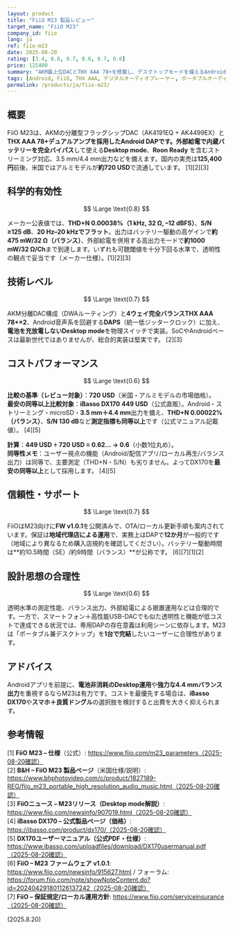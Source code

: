 ```yaml
---
layout: product
title: "FiiO M23 製品レビュー"
target_name: "FiiO M23"
company_id: fiio
lang: ja
ref: fiio-m23
date: 2025-08-20
rating: [3.4, 0.8, 0.7, 0.6, 0.7, 0.6]
price: 125400
summary: "AKM最上位DACとTHX AAA 78+を搭載し、デスクトップモードを備えるAndroid DAP。測定性能は優秀ですが、より安価で同等以上の製品が存在するためコストパフォーマンスは0.6評価です。"
tags: [Android, FiiO, THX AAA, デジタルオーディオプレーヤー, ポータブルオーディオ]
permalink: /products/ja/fiio-m23/
---
```

## 概要

FiiO M23は、AKMの分離型フラッグシップDAC（AK4191EQ + AK4499EX）と**THX AAA 78+**デュアルアンプを採用したAndroid DAPです。外部給電で内蔵バッテリーを**完全バイパス**して使える**Desktop mode**、**Roon Ready** を含むストリーミング対応、3.5 mm/4.4 mm出力などを備えます。国内の実売は**125,400円**前後、米国ではアルミモデルが**約720 USD**で流通しています。 [1][2][3]

## 科学的有効性

$$ \Large \text{0.8} $$

メーカー公表値では、**THD+N 0.00038%（1 kHz, 32 Ω, –12 dBFS）**、**S/N ≥125 dB**、**20 Hz–20 kHzでフラット**。出力はバッテリー駆動の高ゲインで**約475 mW/32 Ω（バランス）**、外部給電を併用する高出力モードで**約1000 mW/32 Ω/Ch**まで到達します。いずれも可聴閾値を十分下回る水準で、透明性の観点で妥当です（メーカー仕様）。[1][2][3]

## 技術レベル

$$ \Large \text{0.7} $$

AKM分離DAC構成（DWAルーティング）と**4ウェイ完全バランスTHX AAA 78+×2**、Android音声系を回避する**DAPS**（統一低ジッタークロック）に加え、**電池を充放電しないDesktop mode**を物理スイッチで実装。SoCやAndroidベースは最新世代ではありませんが、総合的実装は堅実です。 [2][3]

## コストパフォーマンス

$$ \Large \text{0.6} $$

**比較の基準（レビュー対象）**：**720 USD**（米国・アルミモデルの市場価格）。  
**最安の同等以上比較対象**：**iBasso DX170** **449 USD**（公式直販）。Android・ストリーミング・microSD・**3.5 mm＋4.4 mm**出力を備え、**THD+N 0.00022%（バランス）**、**S/N 130 dB**など**測定指標も同等以上**です（公式マニュアル記載値）。 [4][5]

**計算**：**449 USD ÷ 720 USD = 0.62… → 0.6**（小数1位丸め）。  
**同等性メモ**：ユーザー視点の機能（Android/配信アプリ/ローカル再生/バランス出力）は同等で、主要測定（THD+N・S/N）も劣りません。よってDX170を**最安の同等以上**として採用します。 [4][5]

## 信頼性・サポート

$$ \Large \text{0.7} $$

FiiOはM23向けに**FW v1.0.1**を公開済みで、OTA/ローカル更新手順も案内されています。保証は**地域代理店による運用**で、実務上はDAPで**12か月**が一般的です（地域により異なるため購入店規約を確認してください）。バッテリー駆動時間は**約10.5時間（SE）/約9時間（バランス）**が公称です。 [6][7][1][2]

## 設計思想の合理性

$$ \Large \text{0.6} $$

透明水準の測定性能、バランス出力、外部給電による据置運用などは合理的です。一方で、スマートフォン＋高性能USB-DACでも似た透明性と機能が低コストで達成できる状況では、専用DAPの存在意義は利用シーンに依存します。M23は「ポータブル兼デスクトップ」を**1台で完結**したいユーザーに合理性があります。

## アドバイス

Androidアプリを前提に、**電池非消耗のDesktop運用**や**強力な4.4 mmバランス出力**を重視するならM23は有力です。コストを最優先する場合は、**iBasso DX170**や**スマホ＋良質ドングル**の選択肢を検討すると出費を大きく抑えられます。

## 参考情報

[1] **FiiO M23 – 仕様**（公式）: https://www.fiio.com/m23_parameters（2025-08-20確認）  
[2] **B&H – FiiO M23 製品ページ**（米国仕様/説明）: https://www.bhphotovideo.com/c/product/1827189-REG/fiio_m23_portable_high_resolution_audio_music.html（2025-08-20確認）  
[3] **FiiOニュース – M23リリース（Desktop mode解説）**: https://www.fiio.com/newsinfo/907019.html（2025-08-20確認）  
[4] **iBasso DX170 – 公式製品ページ（価格）**: https://ibasso.com/product/dx170/（2025-08-20確認）  
[5] **DX170ユーザーマニュアル（公式PDF・仕様）**: https://www.ibasso.com/uploadfiles/download/DX170usermanual.pdf（2025-08-20確認）  
[6] **FiiO – M23 ファームウェア v1.0.1**: https://www.fiio.com/newsinfo/915627.html / フォーラム: https://forum.fiio.com/note/showNoteContent.do?id=202404291801126137242（2025-08-20確認）  
[7] **FiiO – 保証規定/ローカル運用方針**: https://www.fiio.com/serviceinsurance（2025-08-20確認）

(2025.8.20)

